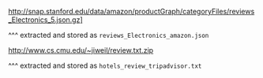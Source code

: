 http://snap.stanford.edu/data/amazon/productGraph/categoryFiles/reviews_Electronics_5.json.gz]

^^^ extracted and stored as `reviews_Electronics_amazon.json`

http://www.cs.cmu.edu/~jiweil/review.txt.zip

^^^ extracted and stored as `hotels_review_tripadvisor.txt`
